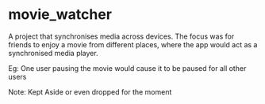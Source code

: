 # movie_watcher

A project that synchronises media across devices. The focus was for friends to enjoy a movie from different places, where the app would act as a synchronised media player.

Eg: One user pausing the movie would cause it to be paused for all other users

Note: Kept Aside or even dropped for the moment
